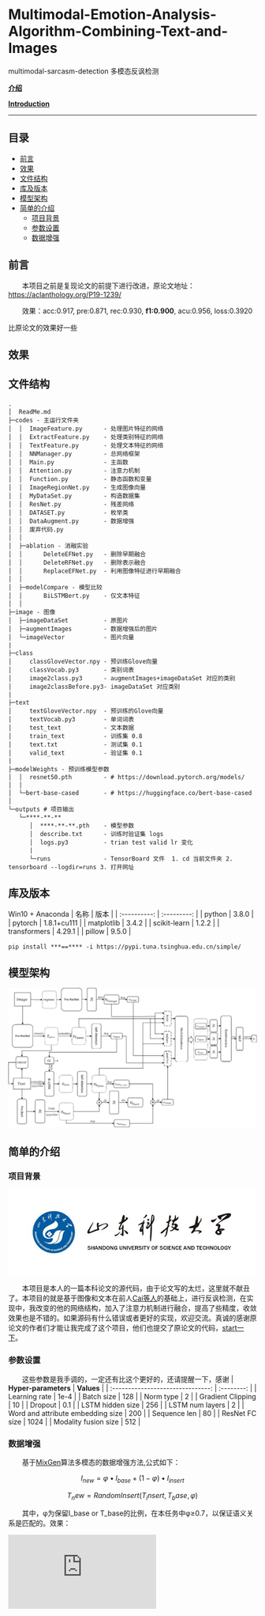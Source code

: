 # Multimodal-Emotion-Analysis-Algorithm-Combining-Text-and-Images
multimodal-sarcasm-detection 多模态反讽检测

**[介绍](./README.md)**

**[Introduction ](./README_EN.md)**

****
## 目录
* [前言](#前言)
* [效果](#效果)
* [文件结构](#文件结构)
* [库及版本](#库及版本)
* [模型架构](#模型架构)
* [简单的介绍](#简单的介绍)
   * [项目背景](#项目背景)
   * [参数设置](#参数设置)
   * [数据增强](#数据增强)

## 前言
　　本项目之前是复现论文的前提下进行改进，原论文地址： https://aclanthology.org/P19-1239/

　　效果：acc:0.917, pre:0.871, rec:0.930, **f1:0.900**, acu:0.956, loss:0.3920

比原论文的效果好一些

## 效果


## 文件结构
```
.
│  ReadMe.md 
├─codes - 主运行文件夹
│  │  ImageFeature.py      - 处理图片特征的网络
│  │  ExtractFeature.py    - 处理类别特征的网络
│  │  TextFeature.py       - 处理文本特征的网络
│  │  NNManager.py         - 总网络框架
│  │  Main.py              - 主函数
│  │  Attention.py         - 注意力机制
│  │  Function.py          - 静态函数和变量
│  │  ImageRegionNet.py    - 生成图像向量
│  │  MyDataSet.py         - 构造数据集
│  │  ResNet.py            - 残差网络
│  │  DATASET.py           - 枚举类
│  │  DataAugment.py       - 数据增强
│  │  废弃代码.py
│  │  
│  ├─ablation - 消融实验
│  │      DeleteEFNet.py   - 删除早期融合
│  │      DeleteRFNet.py   - 删除表示融合
│  │      ReplaceEFNet.py  - 利用图像特征进行早期融合
│  │      
│  ├─modelCompare - 模型比较
│  │      BiLSTMBert.py    - 仅文本特征
│  │ 
├─image - 图像
│  ├─imageDataSet          - 原图片
│  ├─augmentImages         - 数据增强后的图片
│  └─imageVector           - 图片向量
|
├─class
│     classGloveVector.npy - 预训练Glove向量 
│     classVocab.py3       - 类别词表
│     image2class.py3      - augmentImages+imageDataSet 对应的类别
│     image2classBefore.py3- imageDataSet 对应类别
|
├─text
│     textGloveVector.npy  - 预训练的Glove向量
│     textVocab.py3        - 单词词表
│     test_text            - 文本数据
│     train_text           - 训练集 0.8
│     text.txt             - 测试集 0.1
│     valid_text           - 验证集 0.1
|
├─modelWeights - 预训练模型参数
│  │  resnet50.pth         - # https://download.pytorch.org/models/
│  │  
│  └─bert-base-cased       - # https://huggingface.co/bert-base-cased
│          
└─outputs # 项目输出
   └─****-**-**
      │  ****-**-**.pth    - 模型参数
      │  describe.txt      - 训练时验证集 logs
      │  logs.py3          - trian test valid lr 变化
      |    
      └─runs               - TensorBoard 文件  1. cd 当前文件夹 2. tensorboard --logdir=runs 3. 打开网址
```
## 库及版本
Win10 + Anaconda
|     名称     |    版本     |
| :----------: | :---------: |
|    python    |    3.8.0    |
|   pytorch    | 1.8.1+cu111 |
|  matplotlib  |    3.4.2    |
| scikit-learn |    1.2.2    |
| transformers |   4.29.1    |
|    pillow    |    9.5.0    |

```
pip install ***==**** -i https://pypi.tuna.tsinghua.edu.cn/simple/
```

## 模型架构
![模型架构](https://github.com/2573943723/Multimodal-Emotion-Analysis-Algorithm-Combining-Text-and-Images/blob/main/ReadMePictureSample/%E6%A8%A1%E5%9E%8B%E6%9E%B6%E6%9E%84.png)

## 简单的介绍
### 项目背景
![SDUST](https://github.com/2573943723/Multimodal-Emotion-Analysis-Algorithm-Combining-Text-and-Images/blob/main/ReadMePictureSample/sdust.png)

　　本项目是本人的一篇本科论文的源代码，由于论文写的太烂，这里就不献丑了。本项目的就是基于图像和文本在前人[Cai等人](https://aclanthology.org/P19-1239/)的基础上，进行反讽检测，在实现中，我改变的他的网络结构，加入了注意力机制进行融合，提高了些精度，收敛效果也是不错的。如果源码有什么错误或者更好的实现，欢迎交流。真诚的感谢原论文的作者们才能让我完成了这个项目，他们也提交了原论文的代码，[start一下](https://github.com/headacheboy/data-of-multimodal-sarcasm-detection)。

### 参数设置
　　这些参数是我手调的，一定还有比这个更好的，还请提醒一下，感谢
|       **Hyper-parameters**        | **Values** |
| :-------------------------------: | :--------: |
|           Learning rate           |    1e-4    |
|            Batch size             |    128     |
|             Norm type             |     2      |
|         Gradient Clipping         |     10     |
|              Dropout              |    0.1     |
|         LSTM hidden size          |    256     |
|          LSTM num layers          |     2      |
| Word and attribute embedding size |    200     |
|           Sequence len            |     80     |
|          ResNet FC size           |    1024    |
|       Modality fusion size        |    512     |

### 数据增强
　　基于[MixGen](https://arxiv.org/abs/2206.08358)算法多模态的数据增强方法,公式如下：

$$ I_{new}=\varphi\bullet I_{base}+\left(1-\varphi\right)\bullet I_{insert} $$

$$ T_new=RandomInsert(T_insert,T_base,\varphi) $$

　　其中，φ为保留I_base  or T_base的比例，在本任务中φ≥0.7，以保证语义关系是匹配的。效果：

![图片增强](https://github.com/2573943723/Multimodal-Emotion-Analysis-Algorithm-Combining-Text-and-Images/blob/main/ReadMePictureSample/%E5%9B%BE%E7%89%87%E5%A2%9E%E5%BC%BA%E6%A0%B7%E4%BE%8B.md)



